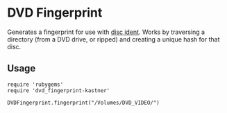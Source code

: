 DVD Fingerprint
===============

Generates a fingerprint for use with [disc ident](http://discident.com/ "Disc Ident"). Works by traversing a directory (from a DVD drive, or ripped) and creating a unique hash for that disc.

Usage
-----

	require 'rubygems'
	require 'dvd_fingerprint-kastner'

	DVDFingerprint.fingerprint("/Volumes/DVD_VIDEO/")